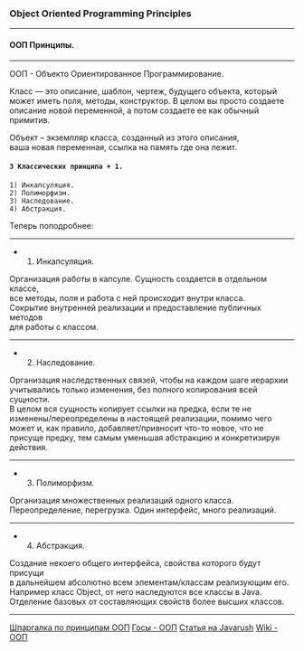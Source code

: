 ### Object Oriented Programming Principles
- - -
#### ООП Принципы.
- - -
ООП - Объекто Ориентированное Программирование.  

Класс — это описание, шаблон, чертеж, будущего объекта, который  
может иметь поля, методы, конструктор. В целом вы просто создаете  
описание новой переменной, а потом создаете ее как обычный примитив.  

Объект – экземпляр класса, созданный из этого описания,  
ваша новая переменная, ссылка на память где она лежит.  

#### `3 Классических принципа + 1.`

    1) Инкапсуляция.
    2) Полиморфизм.
    3) Наследование.
    4) Абстракция.

Теперь поподробнее:  
- - -
- 1) Инкапсуляция.  

Организация работы в капсуле. Сущность создается в отдельном классе,  
все методы, поля и работа с ней происходит внутри класса.  
Сокрытие внутренней реализации и предоставление публичных методов  
для работы с классом.  
- - -
- 2) Наследование.  

Организация наследственных связей, чтобы на каждом шаге иерархии  
учитывались только изменения, без полного копирования всей сущности.  
В целом вся сущность копирует ссылки на предка, если те не  
изменены/переопределены в настоящей реализации, помимо чего  
может и, как правило, добавляет/привносит что-то новое, что не  
присуще предку, тем самым уменьшая абстракцию и конкретизируя действия.  
- - -
- 3) Полиморфизм.  

Организация множественных реализаций одного класса.  
Переопределение, перегрузка. Один интерфейс, много реализаций.  
- - -
- 4) Абстракция.  

Создание некоего общего интерфейса, свойства которого будут присущи  
в дальнейшем абсолютно всем элементам/классам реализующим его.  
Например класс Object, от него наследуются все классы в Java.  
Отделение базовых от составляющих свойств более высших классов.  
- - -
[Шпаргалка по принципам ООП](https://tproger.ru/translations/oop-principles-cheatsheet/)
[Госы - ООП](http://gos-it.wikia.com/wiki/%D0%AD%D1%82%D0%BE_%D0%B3%D0%BE%D1%81%D1%8B!)
[Статья на Javarush](https://javarush.ru/groups/posts/1880--principih-oop)
[Wiki - ООП](https://ru.wikipedia.org/wiki/%D0%9E%D0%B1%D1%8A%D0%B5%D0%BA%D1%82%D0%BD%D0%BE-%D0%BE%D1%80%D0%B8%D0%B5%D0%BD%D1%82%D0%B8%D1%80%D0%BE%D0%B2%D0%B0%D0%BD%D0%BD%D0%BE%D0%B5_%D0%BF%D1%80%D0%BE%D0%B3%D1%80%D0%B0%D0%BC%D0%BC%D0%B8%D1%80%D0%BE%D0%B2%D0%B0%D0%BD%D0%B8%D0%B5)


